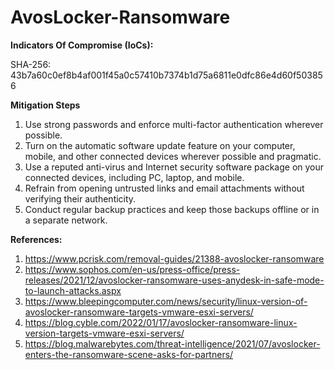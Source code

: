 # AvosLocker-Ransomware

**Indicators Of Compromise (IoCs):** 

SHA-256: 43b7a60c0ef8b4af001f45a0c57410b7374b1d75a6811e0dfc86e4d60f503856

**Mitigation Steps**

1) Use strong passwords and enforce multi-factor authentication wherever possible.
2) Turn on the automatic software update feature on your computer, mobile, and other connected devices wherever possible and pragmatic. 
3) Use a reputed anti-virus and Internet security software package on your connected devices, including PC, laptop, and mobile.    
4) Refrain from opening untrusted links and email attachments without verifying their authenticity.
5) Conduct regular backup practices and keep those backups offline or in a separate network.

**References:**
1) https://www.pcrisk.com/removal-guides/21388-avoslocker-ransomware
2) https://www.sophos.com/en-us/press-office/press-releases/2021/12/avoslocker-ransomware-uses-anydesk-in-safe-mode-to-launch-attacks.aspx
3) https://www.bleepingcomputer.com/news/security/linux-version-of-avoslocker-ransomware-targets-vmware-esxi-servers/
4) https://blog.cyble.com/2022/01/17/avoslocker-ransomware-linux-version-targets-vmware-esxi-servers/
5) https://blog.malwarebytes.com/threat-intelligence/2021/07/avoslocker-enters-the-ransomware-scene-asks-for-partners/


